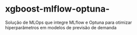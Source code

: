 # xgboost-mlflow-optuna-
Solução de MLOps que integre MLflow e Optuna para otimizar hiperparâmetros em modelos de previsão de demanda
